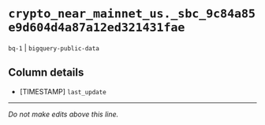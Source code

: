 # `crypto_near_mainnet_us._sbc_9c84a85e9d604d4a87a12ed321431fae`
`bq-1` | `bigquery-public-data`

## Column details
* [TIMESTAMP] `last_update`

-------------------------------------------------------------------------------
*Do not make edits above this line.*
